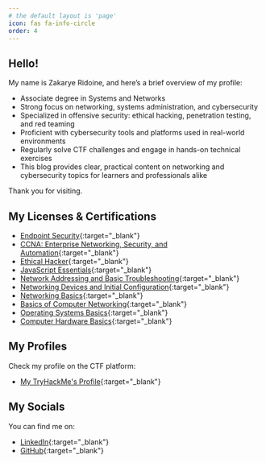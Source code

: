 ```yaml
---
# the default layout is 'page'
icon: fas fa-info-circle
order: 4
---
```


## Hello!

My name is Zakarye Ridoine, and here’s a brief overview of my profile:

- Associate degree in Systems and Networks
- Strong focus on networking, systems administration, and cybersecurity
- Specialized in offensive security: ethical hacking, penetration testing, and red teaming
- Proficient with cybersecurity tools and platforms used in real-world environments
- Regularly solve CTF challenges and engage in hands-on technical exercises
- This blog provides clear, practical content on networking and cybersecurity topics for learners and professionals alike

Thank you for visiting.

## My Licenses & Certifications

* [Endpoint Security](https://www.credly.com/badges/4bb7be14-f39e-48cd-aefe-bbb03bd7d942/public_url){:target="_blank"}
* [CCNA: Enterprise Networking, Security, and Automation](https://www.credly.com/badges/9b067845-5888-44cc-8722-f5cb9438e6e3/public_url){:target="_blank"}
* [Ethical Hacker](https://www.credly.com/badges/eed9ea31-54a8-48ba-9b2f-f4946c85dafd/public_url){:target="_blank"}
* [JavaScript Essentials](https://www.credly.com/badges/6e8774d0-7510-4506-92e6-fb2452ed7a9e/public_url){:target="_blank"}
* [Network Addressing and Basic Troubleshooting](https://www.credly.com/badges/783abe16-1ca8-47ff-9019-bafa412a7237/public_url){:target="_blank"}
* [Networking Devices and Initial Configuration](https://www.credly.com/badges/b80bd4ff-9a38-4fe8-be58-d87e012dd738/public_url){:target="_blank"}
* [Networking Basics](https://www.credly.com/badges/47951782-7e50-4345-a89d-03c0bfb20d5c/public_url){:target="_blank"}
* [Basics of Computer Networking](https://verify.mygreatlearning.com/verify/EVIXKXDF){:target="_blank"}
* [Operating Systems Basics](https://www.credly.com/badges/d6ba6187-a7cb-4c6e-8cea-e6b43399a65a/public_url){:target="_blank"}
* [Computer Hardware Basics](https://www.credly.com/badges/a7e371d3-31dc-49d3-97fd-92476200161c/public_url){:target="_blank"}

## My Profiles

Check my profile on the CTF platform:

* [My TryHackMe's Profile](https://tryhackme.com/p/zared1){:target="_blank"}

## My Socials

You can find me on:
* [LinkedIn](https://www.linkedin.com/in/zridoine/){:target="_blank"}
* [GitHub](https://github.com/zared1){:target="_blank"}





